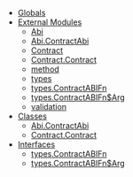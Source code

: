 * [Globals](globals.md)
* [External Modules]()
  * [Abi](modules/_abi_.md)
  * [Abi.ContractAbi](classes/_abi_.contractabi.md)
  * [Contract](modules/_contract_.md)
  * [Contract.Contract](classes/_contract_.contract.md)
  * [method](modules/_method_.md)
  * [types](modules/_types_.md)
  * [types.ContractABIFn](interfaces/_types_.contractabifn.md)
  * [types.ContractABIFn$Arg](interfaces/_types_.contractabifn_arg.md)
  * [validation](modules/_validation_.md)
* [Classes]()
  * [Abi.ContractAbi](classes/_abi_.contractabi.md)
  * [Contract.Contract](classes/_contract_.contract.md)
* [Interfaces]()
  * [types.ContractABIFn](interfaces/_types_.contractabifn.md)
  * [types.ContractABIFn$Arg](interfaces/_types_.contractabifn_arg.md)